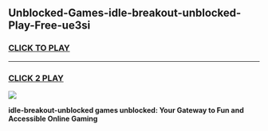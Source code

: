 
## Unblocked-Games-idle-breakout-unblocked-Play-Free-ue3si
<h3>
<a href="https://premium76.site?title=idle-breakout-unblocked&ref=23A">CLICK TO PLAY</a></h3>
<hr>

<h3>
<a href="https://premium76.site?title=idle-breakout-unblocked&ref=23A">CLICK 2 PLAY</a>
  
</h3>

<a href="https://premium76.site?title=idle-breakout-unblocked&ref=23A"><img src="https://clearcache.store/games.png"></a>


**idle-breakout-unblocked games unblocked: Your Gateway to Fun and Accessible Online Gaming**
